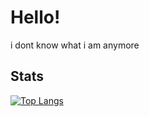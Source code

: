 # Hello!
i dont know what i am anymore

## Stats
[![Top Langs](https://github-readme-stats.vercel.app/api/top-langs/?username=itsrealmy)](https://github.com/anuraghazra/github-readme-stats)
